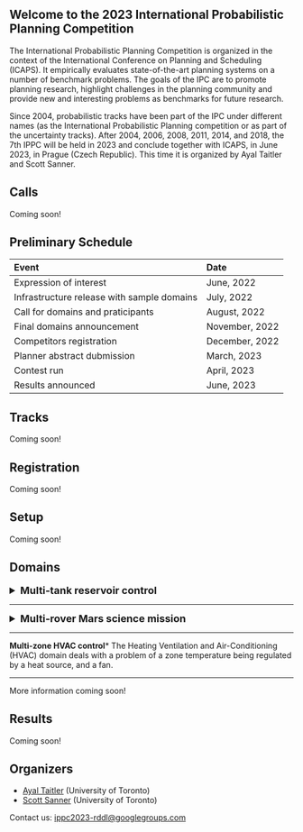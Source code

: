 ## Welcome to the 2023 International Probabilistic Planning Competition

The International Probabilistic Planning Competition is organized in the context of the International Conference on Planning and Scheduling (ICAPS). It empirically evaluates state-of-the-art planning systems on a number of benchmark problems. The goals of the IPC are to promote planning research, highlight challenges in the planning community and provide new and interesting problems as benchmarks for future research.

Since 2004, probabilistic tracks have been part of the IPC under different names (as the International Probabilistic Planning competition or as part of the uncertainty tracks). After 2004, 2006, 2008, 2011, 2014, and 2018, the 7th IPPC will be held in 2023 and conclude together with ICAPS, in June 2023, in 
Prague (Czech Republic). This time it is organized by Ayal Taitler and Scott Sanner.


## Calls
Coming soon!

## Preliminary Schedule


| Event                                         | Date             |
|:----------------------------------------------|:-----------------|
| Expression of interest                        | June, 2022       |
| Infrastructure release with sample domains    | July, 2022       |
| Call for domains and praticipants             | August, 2022     |
| Final domains announcement                    | November, 2022   |
| Competitors registration                      | December, 2022   |
| Planner abstract dubmission                   | March, 2023      |
| Contest run                                   | April, 2023      |
| Results announced                             | June, 2023       |



## Tracks
Coming soon!

## Registration
Coming soon!

## Setup
Coming soon!

## Domains

<details>
  <summary style="font-size:18px; font-weight:bold">Multi-tank reservoir control</summary>
  
  The reservoir domain represents a network of water tanks interconnected in a DAG structure.
  Each tank state is the tank actual water level, which is bounded by zero from bellow and the maximum height of the tank from above. Any excess of water beyond the 
  top of the tank is spilled out and lost. The inflow to the tank is the inflow from other tanks, and stochastic rainfall. The outflow is the stochastic evaporation of 
  water, spill of overflowing water and active release of water to the network.

  The incoming water from other tanks is a cumulative sum of all flows to the tank. The outflow is controlled by the release, which defines an absolute amount leaving
  the tank, which then dispensed equally among the connected tanks. The goal is to keep all the tanks water levels between the minimum and maximum bounds.

</details>

<hr>

<details>
  <summary style="font-size:18px; font-weight:bold">Multi-rover Mars science mission</summary>


    Multi-agent path finding (MAPF) problem, where agents starts from a some initial position, and should harvast as many minerals as possible. Each mineral is
    locatied randomly at the instatiation of the problem, and has different value. Agent dynamics in each axis is a second order integrator i.e., linear rate of change
    
    for each agent the state vector is the position and velocity, and the action is the acceleration. The full state vector is the stacking of all agents' states, and 
    similarly for the actions. The reward is the total rewards collected from harvesting the mineral, minus the power consumption usued throughout the process.

</details>

<hr>

**Multi-zone HVAC control***
The Heating Ventilation and Air-Conditioning (HVAC) domain deals with a problem of a zone temperature being regulated by a heat source, and a fan.
<hr>


More information coming soon!

## Results
Coming soon!

## Organizers
- [Ayal Taitler](https://sites.google.com/view/ataitler/home) (University of Toronto)
- [Scott Sanner](https://www.mie.utoronto.ca/faculty_staff/sanner/) (University of Toronto)

Contact us: [ippc2023-rddl@googlegroups.com](ippc2023-rddl@googlegroups.com)
